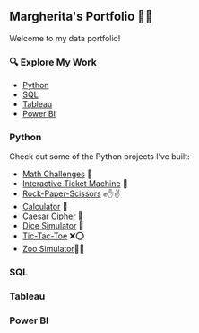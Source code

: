 ## Margherita's Portfolio 📖✨

Welcome to my data portfolio!

### 🔍 Explore My Work
- [Python](#python)
- [SQL](#sql)
- [Tableau](#tableau)
- [Power BI](#power-bi)

### Python
Check out some of the Python projects I’ve built:
- [Math Challenges](https://github.com/m-carbon-m/python-projects/blob/main/math_challenges.ipynb) 🔢
- [Interactive Ticket Machine](https://github.com/m-carbon-m/python-projects/blob/main/interactive-ticket-machine) 🎫  
- [Rock-Paper-Scissors](https://github.com/m-carbon-m/rock-paper-scissors) ✊✋✌️  
- [Calculator](https://github.com/m-carbon-m/calculator) 🧮  
- [Caesar Cipher](https://github.com/m-carbon-m/caesar-cipher) 🔐  
- [Dice Simulator](https://github.com/m-carbon-m/dice-simulator) 🎲  
- [Tic-Tac-Toe](https://github.com/m-carbon-m/tic-tac-toe) ❌⭕
- [Zoo Simulator](https://github.com/m-carbon-m/zoo-simulator)🐅🐘

### SQL

### Tableau

### Power BI


 
